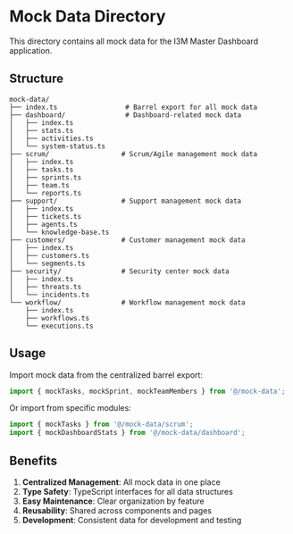 # Mock Data Directory

This directory contains all mock data for the I3M Master Dashboard application.

## Structure

```
mock-data/
├── index.ts                 # Barrel export for all mock data
├── dashboard/               # Dashboard-related mock data
│   ├── index.ts
│   ├── stats.ts
│   ├── activities.ts
│   └── system-status.ts
├── scrum/                  # Scrum/Agile management mock data
│   ├── index.ts
│   ├── tasks.ts
│   ├── sprints.ts
│   ├── team.ts
│   └── reports.ts
├── support/                # Support management mock data
│   ├── index.ts
│   ├── tickets.ts
│   ├── agents.ts
│   └── knowledge-base.ts
├── customers/              # Customer management mock data
│   ├── index.ts
│   ├── customers.ts
│   └── segments.ts
├── security/               # Security center mock data
│   ├── index.ts
│   ├── threats.ts
│   └── incidents.ts
└── workflow/               # Workflow management mock data
    ├── index.ts
    ├── workflows.ts
    └── executions.ts
```

## Usage

Import mock data from the centralized barrel export:

```typescript
import { mockTasks, mockSprint, mockTeamMembers } from '@/mock-data';
```

Or import from specific modules:

```typescript
import { mockTasks } from '@/mock-data/scrum';
import { mockDashboardStats } from '@/mock-data/dashboard';
```

## Benefits

1. **Centralized Management**: All mock data in one place
2. **Type Safety**: TypeScript interfaces for all data structures
3. **Easy Maintenance**: Clear organization by feature
4. **Reusability**: Shared across components and pages
5. **Development**: Consistent data for development and testing
